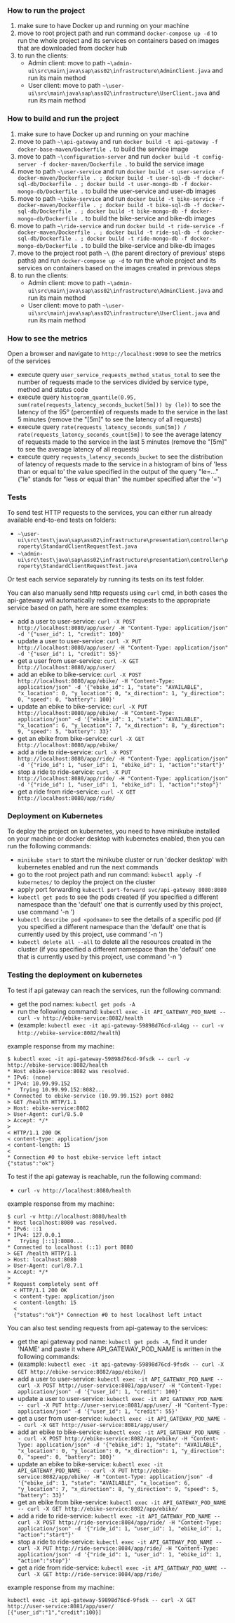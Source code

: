 ### How to run the project
1. make sure to have Docker up and running on your machine
2. move to root project path and run command `docker-compose up -d` to run the whole project and its services on containers based on images that are downloaded from docker hub
3. to run the clients:
   - Admin client: move to path `~\admin-ui\src\main\java\sap\ass02\infrastructure\AdminClient.java` and run its main method
   - User client: move to path `~\user-ui\src\main\java\sap\ass02\infrastructure\UserClient.java` and run its main method

### How to build and run the project
1. make sure to have Docker up and running on your machine
2. move to path `~\api-gateway` and run `docker build -t api-gateway -f docker-base-maven/Dockerfile .` to build the service image
3. move to path `~\configuration-server` and run `docker build -t config-server -f docker-maven/Dockerfile .` to build the service image
4. move to path `~\user-service` and run `docker build -t user-service -f docker-maven/Dockerfile . ; docker build -t user-sql-db -f docker-sql-db/Dockerfile . ; docker build -t user-mongo-db -f docker-mongo-db/Dockerfile .` to build the user-service and user-db images
5. move to path `~\bike-service` and run `docker build -t bike-service -f docker-maven/Dockerfile . ; docker build -t bike-sql-db -f docker-sql-db/Dockerfile . ; docker build -t bike-mongo-db -f docker-mongo-db/Dockerfile .` to build the bike-service and bike-db images
6. move to path `~\ride-service` and run `docker build -t ride-service -f docker-maven/Dockerfile . ; docker build -t ride-sql-db -f docker-sql-db/Dockerfile . ; docker build -t ride-mongo-db -f docker-mongo-db/Dockerfile .` to build the bike-service and bike-db images
7. move to the project root path `~\` (the parent directory of previous' steps paths) and run `docker-compose up -d` to run the whole project and its services on containers based on the images created in previous steps
8. to run the clients:
   - Admin client: move to path `~\admin-ui\src\main\java\sap\ass02\infrastructure\AdminClient.java` and run its main method
   - User client: move to path `~\user-ui\src\main\java\sap\ass02\infrastructure\UserClient.java` and run its main method

### How to see the metrics
Open a browser and navigate to `http://localhost:9090` to see the metrics of the services

- execute query `user_service_requests_method_status_total` to see the number of requests made to the services divided by service type, method and status code
- execute query `histogram_quantile(0.95, sum(rate(requests_latency_seconds_bucket[5m])) by (le))` to see the latency of the 95° (percentile) of requests made to the service in the last 5 minutes (remove the "[5m]" to see the latency of all requests)
- execute query `rate(requests_latency_seconds_sum[5m]) / rate(requests_latency_seconds_count[5m])` to see the average latency of requests made to the service in the last 5 minutes (remove the "[5m]" to see the average latency of all requests)
- execute query `requests_latency_seconds_bucket` to see the distribution of latency of requests made to the service in a histogram of bins of 'less than or equal to' the value specified in the output of the query "le=..." ("le" stands for "less or equal than" the number specified after the '=')

### Tests
To send test HTTP requests to the services, you can either run already available end-to-end tests on folders:
- `~\user-ui\src\test\java\sap\ass02\infrastructure\presentation\controller\property\StandardClientRequestTest.java`
- `~\admin-ui\src\test\java\sap\ass02\infrastructure\presentation\controller\property\StandardClientRequestTest.java`

Or test each service separately by running its tests on its test folder.

You can also manually send http requests using `curl` cmd, in both cases the api-gateway will automatically redirect the requests to the appropriate service based on path, here are some examples:
- add a user to user-service: `curl -X POST http://localhost:8080/app/user/ -H "Content-Type: application/json" -d '{"user_id": 1, "credit": 100}'`
- update a user to user-service: `curl -X PUT http://localhost:8080/app/user/ -H "Content-Type: application/json" -d '{"user_id": 1, "credit": 55}'`
- get a user from user-service: `curl -X GET http://localhost:8080/app/user/`
- add an ebike to bike-service: `curl -X POST http://localhost:8080/app/ebike/ -H "Content-Type: application/json" -d '{"ebike_id": 1, "state": "AVAILABLE", "x_location": 0, "y_location": 0, "x_direction": 1, "y_direction": 0, "speed": 0, "battery": 100}'`
- update an ebike to bike-service: `curl -X PUT http://localhost:8080/app/ebike/ -H "Content-Type: application/json" -d '{"ebike_id": 1, "state": "AVAILABLE", "x_location": 6, "y_location": 7, "x_direction": 8, "y_direction": 9, "speed": 5, "battery": 33}'`
- get an ebike from bike-service: `curl -X GET http://localhost:8080/app/ebike/`
- add a ride to ride-service: `curl -X POST http://localhost:8080/app/ride/ -H "Content-Type: application/json" -d '{"ride_id": 1, "user_id": 1, "ebike_id": 1, "action":"start"}'`
- stop a ride to ride-service: `curl -X PUT http://localhost:8080/app/ride/ -H "Content-Type: application/json" -d '{"ride_id": 1, "user_id": 1, "ebike_id": 1, "action":"stop"}'`
- get a ride from ride-service: `curl -X GET http://localhost:8080/app/ride/`

### Deployment on Kubernetes
To deploy the project on kubernetes, you need to have minikube installed on your machine or docker desktop with kubernetes enabled, then you can run the following commands:
- `minikube start` to start the minikube cluster or run 'docker desktop' with kubernetes enabled and run the next commands
- go to the root project path and run command: `kubectl apply -f kubernetes/` to deploy the project on the cluster
- apply port forwarding `kubectl port-forward svc/api-gateway 8080:8080`
- `kubectl get pods` to see the pods created (if you specified a different namespace than the 'default' one that is currently used by this project, use command '-n <namespace>')
- `kubectl describe pod <podname>` to see the details of a specific pod (if you specified a different namespace than the 'default' one that is currently used by this project, use command '-n <namespace>')
- `kubectl delete all --all` to delete all the resources created in the cluster (if you specified a different namespace than the 'default' one that is currently used by this project, use command '-n <namespace>')

### Testing the deployment on kubernetes
To test if api gateway can reach the services, run the following command:
- get the pod names: `kubectl get pods -A`
- run the following command: `kubectl exec -it API_GATEWAY_POD_NAME -- curl -v http://ebike-service:8082/health`
- (example: `kubectl exec -it api-gateway-59898d76cd-xl4qg -- curl -v http://ebike-service:8082/health`)

example response from my machine:
```
$ kubectl exec -it api-gateway-59898d76cd-9fsdk -- curl -v http://ebike-service:8082/health
* Host ebike-service:8082 was resolved.
* IPv6: (none)
* IPv4: 10.99.99.152
*   Trying 10.99.99.152:8082...
* Connected to ebike-service (10.99.99.152) port 8082
> GET /health HTTP/1.1
> Host: ebike-service:8082
> User-Agent: curl/8.5.0
> Accept: */*
>
< HTTP/1.1 200 OK
< content-type: application/json
< content-length: 15
<
* Connection #0 to host ebike-service left intact
{"status":"ok"}
```
To test if the api gateway is reachable, run the following command:
- `curl -v http://localhost:8080/health`

example response from my machine:
```
$ curl -v http://localhost:8080/health
* Host localhost:8080 was resolved.
* IPv6: ::1
* IPv4: 127.0.0.1
*   Trying [::1]:8080...
* Connected to localhost (::1) port 8080
> GET /health HTTP/1.1
> Host: localhost:8080
> User-Agent: curl/8.7.1
> Accept: */*
>
* Request completely sent off
  < HTTP/1.1 200 OK
  < content-type: application/json
  < content-length: 15
  <
  {"status":"ok"}* Connection #0 to host localhost left intact
```

You can also test sending requests from api-gateway to the services:
- get the api gateway pod name: `kubectl get pods -A`, find it under 'NAME' and paste it where API_GATEWAY_POD_NAME is written in the following commands:
- (example: `kubectl exec -it api-gateway-59898d76cd-9fsdk -- curl -X GET http://ebike-service:8082/app/ebike/`)
- add a user to user-service: `kubectl exec -it API_GATEWAY_POD_NAME -- curl -X POST http://user-service:8081/app/user/ -H "Content-Type: application/json" -d '{"user_id": 1, "credit": 100}'`
- update a user to user-service: `kubectl exec -it API_GATEWAY_POD_NAME -- curl -X PUT http://user-service:8081/app/user/ -H "Content-Type: application/json" -d '{"user_id": 1, "credit": 55}'`
- get a user from user-service: `kubectl exec -it API_GATEWAY_POD_NAME -- curl -X GET http://user-service:8081/app/user/`
- add an ebike to bike-service: `kubectl exec -it API_GATEWAY_POD_NAME -- curl -X POST http://ebike-service:8082/app/ebike/ -H "Content-Type: application/json" -d '{"ebike_id": 1, "state": "AVAILABLE", "x_location": 0, "y_location": 0, "x_direction": 1, "y_direction": 0, "speed": 0, "battery": 100}'`
- update an ebike to bike-service: `kubectl exec -it API_GATEWAY_POD_NAME -- curl -X PUT http://ebike-service:8082/app/ebike/ -H "Content-Type: application/json" -d '{"ebike_id": 1, "state": "AVAILABLE", "x_location": 6, "y_location": 7, "x_direction": 8, "y_direction": 9, "speed": 5, "battery": 33}'`
- get an ebike from bike-service: `kubectl exec -it API_GATEWAY_POD_NAME -- curl -X GET http://ebike-service:8082/app/ebike/`
- add a ride to ride-service: `kubectl exec -it API_GATEWAY_POD_NAME -- curl -X POST http://ride-service:8084/app/ride/ -H "Content-Type: application/json" -d '{"ride_id": 1, "user_id": 1, "ebike_id": 1, "action":"start"}'`
- stop a ride to ride-service: `kubectl exec -it API_GATEWAY_POD_NAME -- curl -X PUT http://ride-service:8084/app/ride/ -H "Content-Type: application/json" -d '{"ride_id": 1, "user_id": 1, "ebike_id": 1, "action":"stop"}'`
- get a ride from ride-service: `kubectl exec -it API_GATEWAY_POD_NAME -- curl -X GET http://ride-service:8084/app/ride/`

example response from my machine:
```
kubectl exec -it api-gateway-59898d76cd-9fsdk -- curl -X GET http://user-service:8081/app/user/
[{"user_id":"1","credit":100}]
```
